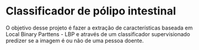 # Classificador de pólipo intestinal

O objetivo desse projeto é fazer a extração de características baseada em Local Binary Parttens - LBP e através de um classificador supervisionado predizer se a imagem é ou não de uma pessoa doente.


